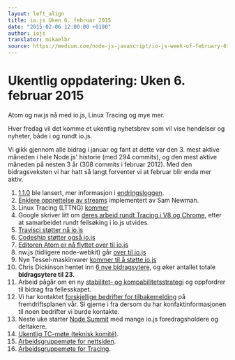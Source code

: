 ```yaml
---
layout: left_align
title: io.js Uken 6. februar 2015
date: "2015-02-06 12:00:00 +0100"
author: iojs
translator: mikaelbr
source: https://medium.com/node-js-javascript/io-js-week-of-february-6th-2015-e185388549a4
---
```


# Ukentlig oppdatering: Uken 6. februar 2015

Atom og nw.js nå med io.js, Linux Tracing og mye mer.

Hver fredag vil det komme et ukentlig nyhetsbrev som vil vise hendelser og nyheter, både i og rundt io.js.

Vi gikk gjennom alle bidrag i januar og fant at dette var den 3. mest aktive måneden i hele Node.js' historie (med 294 commits), og den mest aktive måneden på nesten 3 år (308 commits i februar 2012). Med den bidragsveksten vi har hatt så langt forventer vi at februar blir enda mer aktiv.

1. [1.1.0](https://iojs.org/dist/v1.1.0/) ble lansert, mer informasjon i [endringsloggen](https://github.com/iojs/io.js/blob/v1.x/CHANGELOG.md#2015-02-03-version-110-chrisdickinson).
2. [Enklere opprettelse av streams](https://github.com/iojs/io.js/commit/50daee7243a3f987e1a28d93c43f913471d6885a) implementert av Sam Newman.
3. Linux Tracing (LTTNG) [kommer](https://github.com/iojs/io.js/pull/702)
4. Google skriver litt om [deres arbeid rundt Tracing i V8 og Chrome](https://github.com/iojs/io.js/issues/671#issuecomment-73191538), etter at samarbeidet rundt feilsøking i io.js utvides.
5. [Travisci støtter nå io.js](http://docs.travis-ci.com/user/build-environment-updates/2015-02-03/)
6. [Codeship støtter også io.js](https://codeship.com/documentation/languages/nodejs/#iojs)
7. [Editoren Atom er nå flyttet over til io.js](https://github.com/atom/atom/releases/tag/v0.177.0)
8. nw.js (tidligere node-webkit) går [over til io.js](https://github.com/nwjs/nw.js/issues/2742)
9. Nye Tessel-maskinvarer [kommer til å støtte io.js](http://blog.technical.io/post/110115579867/upcoming-hardware-from-technical-machine)
10. Chris Dickinson hentet inn [6 nye bidragsytere](https://github.com/iojs/io.js/issues/680#issuecomment-73089691), og øker antallet totale **bidragsytere til 23**.
11. Arbeid pågår om en ny [stabilitet- og kompabilitetsstrategi](https://github.com/iojs/io.js/issues/725) og oppfordrer til bidrag fra fellesskapet.
12. Vi har kontaktet [forskjellige bedrifter for tilbakemelding](https://github.com/iojs/roadmap/issues/13) på fremdriftsplanen vår. Si gjerne i fra dersom du har konfaktinformasjonen til noen bedrifter vi burde kontakte.
13. Neste uke starter [Node Summit](http://nodesummit.com/) med mange io.js foredragsholdere og deltakere.
14. [Ukentlig TC-møte (teknisk komité)](https://www.youtube.com/watch?v=IhXa2FmtBI4).
15. [Arbeidsgruppemøte for nettsiden](https://www.youtube.com/watch?v=SBJaXUA0lSY).
16. [Arbeidsgruppemøte for Tracing](https://www.youtube.com/watch?v=Oar2yB5SPtA).
